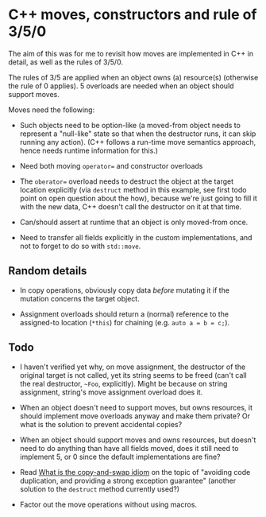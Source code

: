 # C++ moves, constructors and rule of 3/5/0

The aim of this was for me to revisit how moves are implemented in C++
in detail, as well as the rules of 3/5/0.

The rules of 3/5 are applied when an object owns (a) resource(s) (otherwise
the rule of 0 applies). 5 overloads are needed when an object should
support moves.

Moves need the following:

- Such objects need to be option-like (a moved-from object needs to
  represent a "null-like" state so that when the destructor runs, it
  can skip running any action). (C++ follows a run-time move semantics
  approach, hence needs runtime information for this.)

- Need both moving `operator=` and constructor overloads

- The `oberator=` overload needs to destruct the object at the target
  location explicitly (via `destruct` method in this example, see
  first todo point on open question about the how), because we're just
  going to fill it with the new data, C++ doesn't call the destructor
  on it at that time.

- Can/should assert at runtime that an object is only moved-from once.

- Need to transfer all fields explicitly in the custom
  implementations, and not to forget to do so with `std::move`.

## Random details

- In copy operations, obviously copy data *before* mutating it if the
  mutation concerns the target object.

- Assignment overloads should return a (normal) reference to the
  assigned-to location (`*this`) for chaining (e.g. `auto a = b = c;`).

## Todo

* I haven't verified yet why, on move assignment, the destructor of
  the original target is not called, yet its string seems to be freed
  (can't call the real destructor, `~Foo`, explicitly). Might be because on
  string assignment, string's move assignment overload does it.

* When an object doesn't need to support moves, but owns resources, it
  should implement move overloads anyway and make them private? Or
  what is the solution to prevent accidental copies?

* When an object should support moves and owns resources, but doesn't
  need to do anything than have all fields moved, does it still need
  to implement 5, or 0 since the default implementations are fine?

* Read [What is the copy-and-swap idiom](https://stackoverflow.com/questions/3279543/what-is-the-copy-and-swap-idiom)
  on the topic of "avoiding code duplication, and providing a strong
  exception guarantee" (another solution to the `destruct` method
  currently used?)

* Factor out the move operations without using macros.
